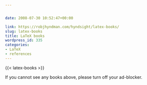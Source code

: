 ```yaml
---


date: 2008-07-30 10:52:47+00:00

link: https://robjhyndman.com/hyndsight/latex-books/
slug: latex-books
title: LaTeX books
wordpress_id: 335
categories:
- LaTeX
- references
---
```


{{< latex-books >}}

If you cannot see any books above, please turn off your ad-blocker.

